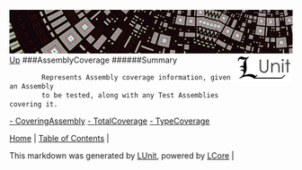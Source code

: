 ![](../Content/LUnit-banner-small.png "")
[<img style="float: right;" src="../Content/LUnit-logo-small.png">](../../README.md)
[Up](../LUnit.md)
###AssemblyCoverage
######Summary

            Represents Assembly coverage information, given an Assembly 
            to be tested, along with any Test Assemblies covering it.
            
[ - CoveringAssembly](AssemblyCoverage_CoveringAssembly.md)
[ - TotalCoverage](AssemblyCoverage_TotalCoverage.md)
[ - TypeCoverage](AssemblyCoverage_TypeCoverage.md)

[Home](../../README.md) | [Table of Contents](../../TableOfContents.md) | 


This markdown was generated by [LUnit](https://github.com/CodeSingularity/LUnit), powered by [LCore](https://github.com/CodeSingularity/LCore) | 


